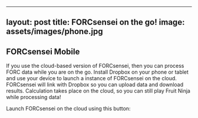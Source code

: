---
 layout: post
 title: FORCsensei on the go!
 image: assets/images/phone.jpg
 ---
 <h2> FORCsensei Mobile </h2>
 <p>If you use the cloud-based version of FORCsensei, then you can process FORC data while you are on the go. Install Dropbox on your phone or tablet and use your device to launch a instance of FORCsensei on the cloud. FORCsensei will link with Dropbox so you can upload data and download results. Calculation takes place on the cloud, so you can still play Fruit Ninja while processing data!</p>
 <p>Launch FORCsensei on the cloud using this button:</p>
 
